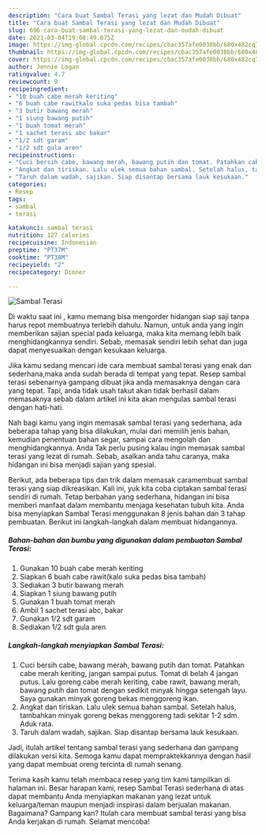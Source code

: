 ```yaml
---
description: "Cara buat Sambal Terasi yang lezat dan Mudah Dibuat"
title: "Cara buat Sambal Terasi yang lezat dan Mudah Dibuat"
slug: 696-cara-buat-sambal-terasi-yang-lezat-dan-mudah-dibuat
date: 2021-03-04T19:08:49.675Z
image: https://img-global.cpcdn.com/recipes/cbac357afe0038bb/680x482cq70/sambal-terasi-foto-resep-utama.jpg
thumbnail: https://img-global.cpcdn.com/recipes/cbac357afe0038bb/680x482cq70/sambal-terasi-foto-resep-utama.jpg
cover: https://img-global.cpcdn.com/recipes/cbac357afe0038bb/680x482cq70/sambal-terasi-foto-resep-utama.jpg
author: Jennie Logan
ratingvalue: 4.7
reviewcount: 9
recipeingredient:
- "10 buah cabe merah keriting"
- "6 buah cabe rawitkalo suka pedas bisa tambah"
- "3 butir bawang merah"
- "1 siung bawang putih"
- "1 buah tomat merah"
- "1 sachet terasi abc bakar"
- "1/2 sdt garam"
- "1/2 sdt gula aren"
recipeinstructions:
- "Cuci bersih cabe, bawang merah, bawang putih dan tomat. Patahkan cabe merah keriting, jangan sampai putus. Tomat di belah 4 jangan putus. Lalu goreng cabe merah keriting, cabe rawit, bawang merah, bawang putih dan tomat dengan sedikit minyak hingga setengah layu. Saya gunakan minyak goreng bekas menggoreng ikan."
- "Angkat dan tiriskan. Lalu ulek semua bahan sambal. Setelah halus, tambahkan minyak goreng bekas menggoreng tadi sekitar 1-2 sdm. Aduk rata."
- "Taruh dalam wadah, sajikan. Siap disantap bersama lauk kesukaan."
categories:
- Resep
tags:
- sambal
- terasi

katakunci: sambal terasi 
nutrition: 127 calories
recipecuisine: Indonesian
preptime: "PT37M"
cooktime: "PT38M"
recipeyield: "2"
recipecategory: Dinner

---
```



![Sambal Terasi](https://img-global.cpcdn.com/recipes/cbac357afe0038bb/680x482cq70/sambal-terasi-foto-resep-utama.jpg)

Di waktu  saat ini , kamu memang bisa mengorder hidangan siap saji tanpa harus repot membuatnya terlebih dahulu. Namun, untuk anda yang ingin memberikan sajian special pada keluarga, maka kita memang lebih baik menghidangkannya sendiri. Sebab, memasak sendiri lebih sehat dan juga dapat menyesuaikan dengan kesukaan keluarga.

Jika kamu sedang mencari ide cara membuat sambal terasi yang enak dan sederhana,maka anda sudah berada di tempat yang tepat. Resep sambal terasi  sebenarnya gampang dibuat jika anda memasaknya dengan cara yang tepat. Tapi, anda tidak usah takut akan tidak berhasil dalam memasaknya 
sebab dalam artikel ini kita akan mengulas sambal terasi dengan hati-hati.  



Nah bagi kamu yang ingin memasak sambal terasi yang sederhana, ada beberapa tahap yang bisa dilakukan, mulai dari memilih jenis bahan, kemudian penentuan bahan segar, sampai cara mengolah dan menghidangkannya. Anda Tak perlu pusing kalau ingin memasak sambal terasi yang lezat di rumah. Sebab, asalkan anda  tahu caranya, maka hidangan ini bisa menjadi sajian yang spesial.

Berikut, ada beberapa tips dan trik dalam memasak caramembuat sambal terasi yang siap dikreasikan. Kali ini, yuk kita coba ciptakan sambal terasi sendiri di rumah. Tetap berbahan yang sederhana, hidangan ini bisa memberi manfaat dalam membantu menjaga kesehatan tubuh kita. Anda bisa menyiapkan Sambal Terasi menggunakan 8 jenis bahan dan 3 tahap pembuatan. Berikut ini langkah-langkah dalam membuat hidangannya.

<!--inarticleads1-->

##### Bahan-bahan dan bumbu yang digunakan dalam pembuatan Sambal Terasi:

1. Gunakan 10 buah cabe merah keriting
1. Siapkan 6 buah cabe rawit(kalo suka pedas bisa tambah)
1. Sediakan 3 butir bawang merah
1. Siapkan 1 siung bawang putih
1. Gunakan 1 buah tomat merah
1. Ambil 1 sachet terasi abc, bakar
1. Gunakan 1/2 sdt garam
1. Sediakan 1/2 sdt gula aren




<!--inarticleads2-->

##### Langkah-langkah menyiapkan Sambal Terasi:

1. Cuci bersih cabe, bawang merah, bawang putih dan tomat. Patahkan cabe merah keriting, jangan sampai putus. Tomat di belah 4 jangan putus. Lalu goreng cabe merah keriting, cabe rawit, bawang merah, bawang putih dan tomat dengan sedikit minyak hingga setengah layu. Saya gunakan minyak goreng bekas menggoreng ikan.
1. Angkat dan tiriskan. Lalu ulek semua bahan sambal. Setelah halus, tambahkan minyak goreng bekas menggoreng tadi sekitar 1-2 sdm. Aduk rata.
1. Taruh dalam wadah, sajikan. Siap disantap bersama lauk kesukaan.




Jadi, itulah artikel tentang  sambal terasi  yang sederhana dan gampang dilakukan versi kita. Semoga kamu dapat mempraktekkannya dengan hasil yang dapat membuat oreng tercinta di rumah senang. 

Terima kasih kamu telah membaca resep yang tim kami tampilkan di halaman ini. Besar harapan kami, resep  Sambal Terasi sederhana di atas dapat membantu Anda menyiapkan makanan yang lezat untuk keluarga/teman maupun menjadi inspirasi dalam berjualan makanan. Bagaimana? Gampang kan? Itulah cara membuat sambal terasi yang bisa Anda kerjakan di rumah. Selamat mencoba!

